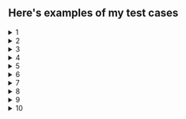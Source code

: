 ## Here's examples of my test cases

 <details>
  <summary>1</summary>

| Идентификатор      |   case-001  |
| ----------- | ----------- |
| Статус   |   Успешно пройден      |
| Приоритет   |     Низкий    |
| Дата создания   |    12.12.2022     |
| Дата выполнения   |    12.12.2022     | 
| Название   |    Заказ товара зарегистрированным пользователем     |
| Предусловия   |   Открыта страница http://qa.skillbox.ru/module09/practice4/Catalog/index.html      |
| Шаги воспроизведения   |    Ожидаемый результат     |
|1. Нажать на карточку товара   |   Открывается страница с товаром      |
|2. Нажать на кнопку "Купить"  |     Появляется веб-форма для ввода данных покупателя    |
|3. Ввести номер телефона   |   Кнопка "Позвоните мне" становится активной   |
| Постусловия   |    -    |

</details>

<details>
  <summary>2</summary>

| Идентификатор      |    case-002     |
| ----------- | ----------- |
| Статус   |     Запланирован    |
| Приоритет   |     Низкий    |
| Дата создания   |    12.12.2022     |
| Дата выполнения   |    12.12.2022     | 
| Название   |     Отправка отзыва на товар незарегистрированным пользователем    |
| Предусловия   |   1. Открыта страница http://qa.skillbox.ru/module09/practice4/Catalog/index.html <p> 2. Пользователь зарегистрирован      |
| Шаги воспроизведения   |         |
| 1. Нажать на карточку товара   |     Открывается страница с товаром    |
| 2. Нажать на кнопку "Оставить отзыв о товаре"  |     Открывается веб-форма для ввода данных о товаре    |
| 3. Выставить любую оценку   |   Выставленная оценка отображается в поле   |
| 4. Ввести в поле "Имя" любую последовательность символов   |  Введённая последовательность отражается в поле    |
| 5. Выбрать любую дату покупки до текущей даты   |  Выбранная дата покупки отражается в поле    |
| 6. Выбрать любюй период использования   |    Период использования отображается в поле  |
| 7. Ввести в поле для отзыва любую последовательность символов   |   Введённая последовательность отображается в поле   |
| 8. Нажать на кнопку "Отправить"   |    Отображается подтверждение отправки и благодарность за отзыв  |
| Постусловия   |     -    |

</details>


<details>
  <summary>3</summary>

| Идентификатор      |  case-003   |
| ----------- | ----------- |
| Статус   |     Провален    |
| Приоритет   |     Низкий    |
| Дата создания   |     12.12.2022    |
| Дата выполнения   |     12.12.2022    | 
| Название   |    Отправка отзыва на сайт незарегистрированным пользователем    |
| Предусловия   |     Открыта страница http://qa.skillbox.ru/module09/practice4/Kontakty/index.html    |
| Шаги воспроизведения   |         |
|1. Ввести в поле "Имя" любую последовательность символов   |      Введённая последовательность отражается в поле   |
| 2.Ввести в поле "e-mail" валидный адрес почтового ящика  |    Введённый электронный ящик отражается в поле     |
| 3. Ввести в поле для отзыва любую последовательность символов   |    Введённая последовательность отображается в поле  |
| 4. Нажать на кнопку "Отправить"   |     Отображается подтверждение отправки и благодарность за отзыв    |
| Постусловия   |    -     |

</details>

<details>
  <summary>4</summary>

| Идентификатор      |   case-004  |
| ----------- | ----------- |
| Статус   |     Заблокирован    |
| Приоритет   |     Высокий    |
| Дата создания   |      12.12.2022   |
| Дата выполнения   |     12.12.2022    | 
| Название   |    Регистрация нового пользователя     |
| Предусловия   |      Открыта страница https://lm.skillbox.cc/qa_tester/module05/homework1/   |
| Шаги воспроизведения   |    Ожидаемый результат     |
|1. Заполнить поля корректными данными   |    В полях отображаются введённые данные     |
| 2. Согласиться с обработкой персональных данных  |    Появляется отметка в чекбоксе "Согласен на обработку персональных данных"     |
| 3. Нажать "Зарегистрироваться"   |   Отображается страница с подтверждением регистрации   |
| Постусловия   |      -   |

</details>

<details>
  <summary>5</summary>

| Идентификатор      |  case-005   |
| ----------- | ----------- |
| Статус   |     Отложен    |
| Приоритет   |     Высший    |
| Дата создания   |     12.12.2022    |
| Дата выполнения   |     12.12.2022    | 
| Название   |     Выполнение SQL-инъекции в форме авторизации    |
| Предусловия   |    Открыть страницу http://api-qa.skillbox.ru/practicesqli/auth.php     |
| Шаги воспроизведения   |     Ожидаемый результат    |
|1. Ввести в поле "Имя пользователя" tester'  |    Введенное имя пользователя отражается в поле     |
| 2. Ввести в поле "Пароль" 5s1rgNTs  |   В поле отображается соответствующее количеству символов пароля количество символов-масок      |
| 3. Нажать кнопку "Войти"   |    Отображается ошибка о некорректном заполненом поле "Имя пользователя"  |
| Постусловия   |   -      |

</details>

<details>
  <summary>6</summary>

| Идентификатор      |  case-006   |
| ----------- | ----------- |
| Статус   |     Успешно выполнен    |
| Приоритет   |     Средний    |
| Дата создания   |     12.12.2022    |
| Дата выполнения   |     12.12.2022    | 
| Название   |     Соответствие дизайна блока "Клиенты" в макете Figma и в приложении    |
| Предусловия   |    Открыть страницу http://qa.skillbox.ru/module19/     |
| Шаги воспроизведения   |     Ожидаемый результат    |
|1. Нажать на кнопку "Клиенты" в хэдере страницы  |    Страница прокручена до блока Клиенты     |
| 2. Открыть макет страницы https://www.figma.com/file/SexnFVxMVxh6h5vWispMKt/Online-cinema?node-id=0%3A1  |   Открыт макет страницы      |
| 3. Сравнить заголовки в макете и на странице   |    Дизайн макета и страницы идентичны  |
| Постусловия   |   -      |

</details>

<details>
  <summary>7</summary>

| Идентификатор      |  case-007   |
| ----------- | ----------- |
| Статус   |     Провален    |
| Приоритет   |    Высокий     |
| Дата создания   |     12.12.2022    |
| Дата выполнения   |     12.12.2022    | 
| Название   |     Работоспособность приложения при статусе сети "Поиск сети"    |
| Предусловия   |    Открыть Android Studio    |
| Шаги воспроизведения   |     Ожидаемый результат    |
|1. Изменить в Android Studio статус сети на "Поиск сети"  |    Статус сети изменен     |
| 2. Открыть приложение  |  Приложение открыто      |
| Постусловия   |   -      |

</details>

<details>
  <summary>8</summary>

| Идентификатор      |  case-008   |
| ----------- | ----------- |
| Статус   |     Отложен    |
| Приоритет   |     Низкий    |
| Дата создания   |     12.12.2022    |
| Дата выполнения   |     12.12.2022    | 
| Название   |     Отображение приложения на дисплеях с горизонтальным разрешением менее 920 пикселей    |
| Предусловия   |    Открыть страницу https://qa.skillbox.ru/module15/bignotes#/     |
| Шаги воспроизведения   |     Ожидаемый результат    |
|1. Открыть DevTools  |    DevTools открыт     |
| 2. Включить Toggle Device Toolbar  |   Toogle Device Toolbar включен      |
| 3. Выбрать горизонтальное разрешение 920 пикселей и менее   |    Страница отображается корректно, все элементы доступны для взаимодействия  |
| Постусловия   |   -      |

</details>

<details>
  <summary>9</summary>

| Идентификатор      |  case-009   |
| ----------- | ----------- |
| Статус   |      Провален   |
| Приоритет   |      Высокий   |
| Дата создания   |     12.12.2022    |
| Дата выполнения   |     12.12.2022    | 
| Название   |     Сохранение логина и пароля пользователя в cookie-файлах    |
| Предусловия   |    Открыть страницу http://qa.skillbox.ru/module16/autorization1/     |
| Шаги воспроизведения   |     Ожидаемый результат    |
|1. Заполнить все поля корректными данными  |    Данные отображены в полях     |
| 2. Нажать кнопку "Войти"  |   Пользователь авторизован      |
| 3. Открыть DevTools   |    DevTools открыт  |
| 4. Открыть вкладку Application   |    Вкладка Application открыт  |
| 5. Выбрать раздел Cookies | Вкладка Cookies открыта и не содержит логина и пароля пользователя
| Постусловия   |   -      |

</details>

<details>
  <summary>10</summary>

| Идентификатор      |  case-010   |
| ----------- | ----------- |
| Статус   |     Успешно выполнен    |
| Приоритет   |     Средний    |
| Дата создания   |     12.12.2022    |
| Дата выполнения   |     12.12.2022    | 
| Название   |     Удаление добавленного в корзину курса    |
| Предусловия   |    1. Открыть страницу http://qa.skillbox.ru/module16/maincatalog/  <p> 2. Пользователь авторизован    |
| Шаги воспроизведения   |     Ожидаемый результат    |
| 1. Добавить в корзину любой курс |    Курс добавлен в корзину     |
| 2. Нажать на имя пользователя  |   Открывается личный кабинет      |
| 3. Нажать на кнопку "Отложенные курсы"   |   Открывается список добавленных в корзину курсов  |
| 4.  Нажать на кнопку "Отказаться" в блоке курса| Курс удален из корзины |
| Постусловия   |   -      |

</details>

